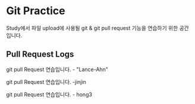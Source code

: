 # Git Practice
Study에서 파일 upload에 사용될 git & git pull request 기능을 연습하기 위한 공간입니다.

## Pull Request Logs

git pull Request 연습입니다. - "Lance-Ahn"

git pull Request 연습입니다. -jinjin

git pull Request 연습입니다. - hong3


